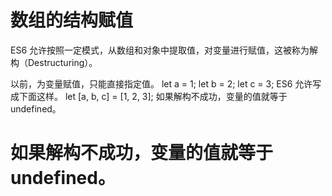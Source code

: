 # 数组的结构赋值
ES6 允许按照一定模式，从数组和对象中提取值，对变量进行赋值，这被称为解构（Destructuring）。

以前，为变量赋值，只能直接指定值。
let a = 1;
let b = 2;
let c = 3;
ES6 允许写成下面这样。
let [a, b, c] = [1, 2, 3];
如果解构不成功，变量的值就等于undefined。

# 如果解构不成功，变量的值就等于undefined。